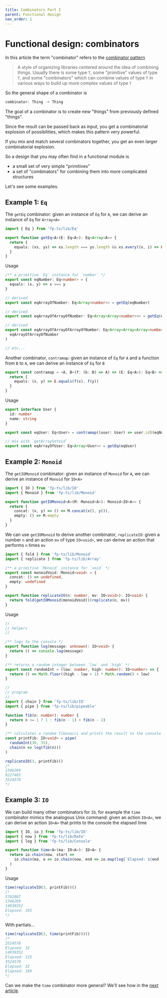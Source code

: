 ```yaml
---
title: Combinators Part I
parent: Functional design
nav_order: 1
---
```


# Functional design: combinators

In this article the term "combinator" refers to the [combinator pattern](https://wiki.haskell.org/Combinator)

> A style of organizing libraries centered around the idea of combining things. Usually there is some type `T`, some "primitive" values of type `T`, and some "combinators" which can combine values of type `T` in various ways to build up more complex values of type `T`

So the general shape of a combinator is

```ts
combinator: Thing -> Thing
```

The goal of a combinator is to create new "things" from previously defined "things".

Since the result can be passed back as input, you get a combinatorial explosion of possibilities, which makes this pattern very powerful.

If you mix and match several combinators together, you get an even larger combinatorial explosion.

So a design that you may often find in a functional module is

- a small set of very simple "primitives"
- a set of "combinators" for combining them into more complicated structures

Let's see some examples.

## Example 1: `Eq`

The `getEq` combinator: given an instance of `Eq` for `A`, we can derive an instance of `Eq` for `Array<A>`

```ts
import { Eq } from 'fp-ts/lib/Eq'

export function getEq<A>(E: Eq<A>): Eq<Array<A>> {
  return {
    equals: (xs, ys) => xs.length === ys.length && xs.every((x, i) => E.equals(x, ys[i]))
  }
}
```

Usage

```ts
/** a primitive `Eq` instance for `number` */
export const eqNumber: Eq<number> = {
  equals: (x, y) => x === y
}

// derived
export const eqArrayOfNumber: Eq<Array<number>> = getEq(eqNumber)

// derived
export const eqArrayOfArrayOfNumber: Eq<Array<Array<number>>> = getEq(eqArrayOfNumber)

// derived
export const eqArrayOfArrayOfArrayOfNumber: Eq<Array<Array<Array<number>>>> = getEq(
  eqArrayOfArrayOfNumber
)

// etc...
```

Another combinator, `contramap`: given an instance of `Eq` for `A` and a function from `B` to `A`, we can derive an instance of `Eq` for `B`

```ts
export const contramap = <A, B>(f: (b: B) => A) => (E: Eq<A>): Eq<B> => {
  return {
    equals: (x, y) => E.equals(f(x), f(y))
  }
}
```

Usage

```ts
export interface User {
  id: number
  name: string
}

export const eqUser: Eq<User> = contramap((user: User) => user.id)(eqNumber)

// mix with `getArraySetoid`
export const eqArrayOfUser: Eq<Array<User>> = getEq(eqUser)
```

## Example 2: `Monoid`

The `getIOMonoid` combinator: given an instance of `Monoid` for `A`, we can derive an instance of `Monoid` for `IO<A>`

```ts
import { IO } from 'fp-ts/lib/IO'
import { Monoid } from 'fp-ts/lib/Monoid'

export function getIOMonoid<A>(M: Monoid<A>): Monoid<IO<A>> {
  return {
    concat: (x, y) => () => M.concat(x(), y()),
    empty: () => M.empty
  }
}
```

We can use `getIOMonoid` to derive another combinator, `replicateIO`: given a number `n` and an action `mv` of type `IO<void>`, we can derive an action that performs `n` times `mv`

```ts
import { fold } from 'fp-ts/lib/Monoid'
import { replicate } from 'fp-ts/lib/Array'

/** a primitive `Monoid` instance for `void` */
export const monoidVoid: Monoid<void> = {
  concat: () => undefined,
  empty: undefined
}

export function replicateIO(n: number, mv: IO<void>): IO<void> {
  return fold(getIOMonoid(monoidVoid))(replicate(n, mv))
}
```

Usage

```ts
//
// helpers
//

/** logs to the console */
export function log(message: unknown): IO<void> {
  return () => console.log(message)
}

/** returns a random integer between `low` and `high` */
export const randomInt = (low: number, high: number): IO<number> => {
  return () => Math.floor((high - low + 1) * Math.random() + low)
}

//
// program
//
import { chain } from 'fp-ts/lib/IO'
import { pipe } from 'fp-ts/lib/pipeable'

function fib(n: number): number {
  return n <= 1 ? 1 : fib(n - 1) + fib(n - 2)
}

/** calculates a random fibonacci and prints the result to the console */
const printFib: IO<void> = pipe(
  randomInt(30, 35),
  chain(n => log(fib(n)))
)

replicateIO(3, printFib)()
/*
1346269
9227465
3524578
*/
```

## Example 3: `IO`

We can build many other combinators for `IO`, for example the `time` combinator mimics the analogous Unix command: given an action `IO<A>`, we can derive an action `IO<A>` that prints to the console the elapsed time

```ts
import { IO, io } from 'fp-ts/lib/IO'
import { now } from 'fp-ts/lib/Date'
import { log } from 'fp-ts/lib/Console'

export function time<A>(ma: IO<A>): IO<A> {
  return io.chain(now, start =>
    io.chain(ma, a => io.chain(now, end => io.map(log(`Elapsed: ${end - start}`), () => a)))
  )
}
```

Usage

```ts
time(replicateIO(3, printFib))()
/*
5702887
1346269
14930352
Elapsed: 193
*/
```

With partials...

```ts
time(replicateIO(3, time(printFib)))()
/*
3524578
Elapsed: 32
14930352
Elapsed: 125
3524578
Elapsed: 32
Elapsed: 189
*/
```

Can we make the `time` combinator more general? We'll see how in the [next article](./combinators-part-II.md).
